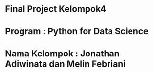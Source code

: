 # Final Project Kelompok4
# Program : Python for Data Science
# Nama Kelompok :  Jonathan Adiwinata dan Melin Febriani
                 
